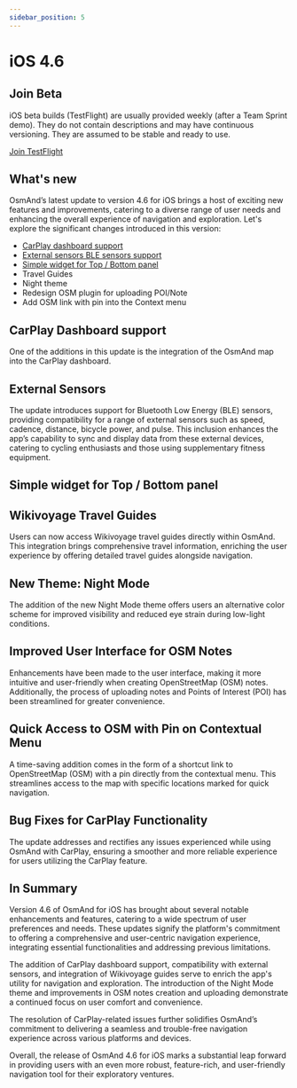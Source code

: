```yaml
---
sidebar_position: 5
---
```


# iOS 4.6 

## Join Beta

iOS beta builds (TestFlight) are usually provided weekly (after a Team Sprint demo). They do not contain descriptions and may have continuous versioning. They are assumed to be stable and ready to use.  

<div>
  <a class="button button--active" href="https://testflight.apple.com/join/7poGNCKy">Join TestFlight</a>
</div>


## What's new

OsmAnd’s latest update to version 4.6 for iOS brings a host of exciting new features and improvements, catering to a diverse range of user needs and enhancing the overall experience of navigation and exploration. Let's explore the significant changes introduced in this version:  

- [CarPlay dashboard support](#carplay-dashboard-support)
- [External sensors BLE sensors support](#external-sensors)
- [Simple widget for Top / Bottom panel](#simple-widget-for-top--bottom-panel)
- Travel Guides
- Night theme
- Redesign OSM plugin for uploading POI/Note
- Add OSM link with pin into the Context menu

<!-- 
- CarPlay dashboard support. The map from OsmAnd is now visible on the CarPlay dashboard.
- External sensors. Added support for BLE sensors: Speed, cadence, distance, bicycle power, heartrate.
- Travel Guides from Wikivoyage.
- Added new Night theme.
- Improved user interface for creating OSM Notes and uploading Notes and POIs.
- Add OSM link with pin into the Context menu.
- Fixed bugs with CarPlay.


- Trash for Cloud
- Simple widget for Top / Bottom panel 
-->

## CarPlay Dashboard support

One of the additions in this update is the integration of the OsmAnd map into the CarPlay dashboard. 


## External Sensors

The update introduces support for Bluetooth Low Energy (BLE) sensors, providing compatibility for a range of external sensors such as speed, cadence, distance, bicycle power, and pulse. This inclusion enhances the app’s capability to sync and display data from these external devices, catering to cycling enthusiasts and those using supplementary fitness equipment.


## Simple widget for Top / Bottom panel


## Wikivoyage Travel Guides

Users can now access Wikivoyage travel guides directly within OsmAnd. This integration brings comprehensive travel information, enriching the user experience by offering detailed travel guides alongside navigation.

## New Theme: Night Mode

The addition of the new Night Mode theme offers users an alternative color scheme for improved visibility and reduced eye strain during low-light conditions.

## Improved User Interface for OSM Notes

Enhancements have been made to the user interface, making it more intuitive and user-friendly when creating OpenStreetMap (OSM) notes. Additionally, the process of uploading notes and Points of Interest (POI) has been streamlined for greater convenience.

## Quick Access to OSM with Pin on Contextual Menu

A time-saving addition comes in the form of a shortcut link to OpenStreetMap (OSM) with a pin directly from the contextual menu. This streamlines access to the map with specific locations marked for quick navigation.

## Bug Fixes for CarPlay Functionality

The update addresses and rectifies any issues experienced while using OsmAnd with CarPlay, ensuring a smoother and more reliable experience for users utilizing the CarPlay feature.

## In Summary

Version 4.6 of OsmAnd for iOS has brought about several notable enhancements and features, catering to a wide spectrum of user preferences and needs. These updates signify the platform's commitment to offering a comprehensive and user-centric navigation experience, integrating essential functionalities and addressing previous limitations.

The addition of CarPlay dashboard support, compatibility with external sensors, and integration of Wikivoyage guides serve to enrich the app's utility for navigation and exploration. The introduction of the Night Mode theme and improvements in OSM notes creation and uploading demonstrate a continued focus on user comfort and convenience.

The resolution of CarPlay-related issues further solidifies OsmAnd’s commitment to delivering a seamless and trouble-free navigation experience across various platforms and devices.

Overall, the release of OsmAnd 4.6 for iOS marks a substantial leap forward in providing users with an even more robust, feature-rich, and user-friendly navigation tool for their exploratory ventures.